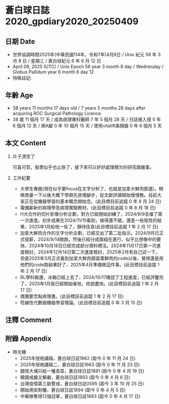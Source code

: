 [_metadata_:encoding]: - "utf-8"
[_metadata_:language]: - "zh-Hant-TW"
[_metadata_:fileformat]: - "markdown"
[_metadata_:MIME_type]: - "text/plain"
[_metadata_:markdown_version]: - "commonmark version 0.30"
[_metadata_:markdown_spec]: - "https://spec.commonmark.org/0.30/"

# 蒼白球日誌2020_gpdiary2020_20250409 #

## 日期 Date ##

* 世界協調時間2025年(中華民國114年，令和7年)4月9日 / Unix 紀元 56 年 3 月 8 日 / 星期三 / 蒼白球紀元 6 年 6 月 12 日
* April 09, 2025 (UTC) / Unix Epoch 56 year 3 month 8 day / Wednesday / Globus Pallidum year 6 month 6 day 12
* 特殊註記:

## 年齡 Age ##

* 38 years 11 months 17 days old / 7 years 5 months 28 days after acquiring ROC Surgical Pathology Licence
* 38 歲 11 個月 17 天 / 成為病理專科醫師 7 年 5 個月 28 天 / 日誌被入侵 0 年 6 個月 12 天 / 擦A酸 0 年 10 個月 15 天 / 使用vitalift美顏器 0 年 6 個月 5 天

## 本文 Content ##

1. 片子清空了

    可喜可賀，股票似乎也止跌了，接下來可以好好處理積欠的研究跟雜事。

2. 工作紀要

    - 大學生專題(現在似乎要focus在文字分析了，也就是加拿大鮮肉那邊)。稍微商量一下以後大概下學期先放慢腳步，從文獻評讀開始慢慢教。目前大家正在從機器學習的基本概念開始念。(此目標目前追蹤 0 年 8 月 24 日)
    - 籌備嶄新的病理學及病理實驗教材。(此目標目前追蹤 0 年 8 月 18 日)
    - H大合作的切片影像分析企劃，對方已經開始訓練了，2024/9/9去催了第一次進度。初步成果在2024/11/15看到，做得還不錯，還差一些陰性的結果，2025年1月給他一些了，靜待佳音(此目標目前追蹤 1 年 2 月 17 日)
    - 加拿大鮮肉合作的文字分析企劃，已經交出了第二批指示。2024/9月已正式發薪，2024/9/14開跑，然後已經分成兩組在進行，似乎比想像中的要快，2024年10月18日已經完成部分資料標注。2024年11月17日第一次進度檢討，2024年12月14日第二次進度檢討，2025年2月有自己試一下，但是2025年3月正式看到加拿大鮮肉跟苗栗鮮肉的code以後，覺得還是用他們的code跑結果好了，2025年4月準備做這件事。(此目標目前追蹤 1 年 2 月 17 日)
    - BL學科搬遷，冰箱已經上去了，2024/10/17確認了工程進度，已經評鑒完了，2025年1月我已經開始催他，他說盡快。(此目標目前追蹤 1 年 2 月 17 日)
    - 偶爾要念點病理書。(此目標目前追蹤 1 年 2 月 17 日)
    - 唸線性代數跟機器學習理論。(此目標目前追蹤 0 年 3 月 15 日)

## 注釋 Comment ##


## 附錄 Appendix ##

* 時光機
    - 2025年授袍講稿，蒼白球日誌1662 (距今 0 年 11 月 24 日)
    - 2025年授袍講稿二，蒼白球日誌1663 (距今 0 年 11 月 23 日)
    - 錯怪大埔只給一種青菜，蒼白球日誌1881 (距今 0 年 4 月 19 日)
    - 韓國戒嚴又解嚴，蒼白球日誌1893 (距今 0 年 4 月 6 日)
    - 台灣疫情第三級警戒，蒼白球日誌0595 (距今 3 年 10 月 25 日)
    - 開始用安耐曬，蒼白球日誌1894 (距今 0 年 4 月 5 日)
    - 中華隊奪得12強冠軍，蒼白球日誌1883 (距今 0 年 4 月 17 日)
